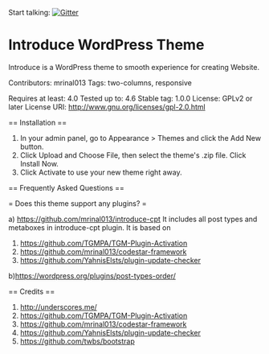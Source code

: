 Start talking: [![Gitter](https://img.shields.io/gitter/room/holger1411/understrap.svg?maxAge=2592000?style=flat-square)](https://gitter.im/holger1411/understrap)

# Introduce WordPress Theme
Introduce is a WordPress theme to smooth experience for creating Website.

Contributors: mrinal013
Tags: two-columns, responsive

Requires at least: 4.0
Tested up to: 4.6
Stable tag: 1.0.0
License: GPLv2 or later
License URI: http://www.gnu.org/licenses/gpl-2.0.html


== Installation ==

1. In your admin panel, go to Appearance > Themes and click the Add New button.
2. Click Upload and Choose File, then select the theme's .zip file. Click Install Now.
3. Click Activate to use your new theme right away.

== Frequently Asked Questions ==

= Does this theme support any plugins? =

a) https://github.com/mrinal013/introduce-cpt
It includes all post types and metaboxes in introduce-cpt plugin.
It is based on

1. https://github.com/TGMPA/TGM-Plugin-Activation
2. https://github.com/mrinal013/codestar-framework
3. https://github.com/YahnisElsts/plugin-update-checker

b)https://wordpress.org/plugins/post-types-order/


== Credits ==

1. http://underscores.me/
2. https://github.com/TGMPA/TGM-Plugin-Activation
3. https://github.com/mrinal013/codestar-framework
4. https://github.com/YahnisElsts/plugin-update-checker
5. https://github.com/twbs/bootstrap
